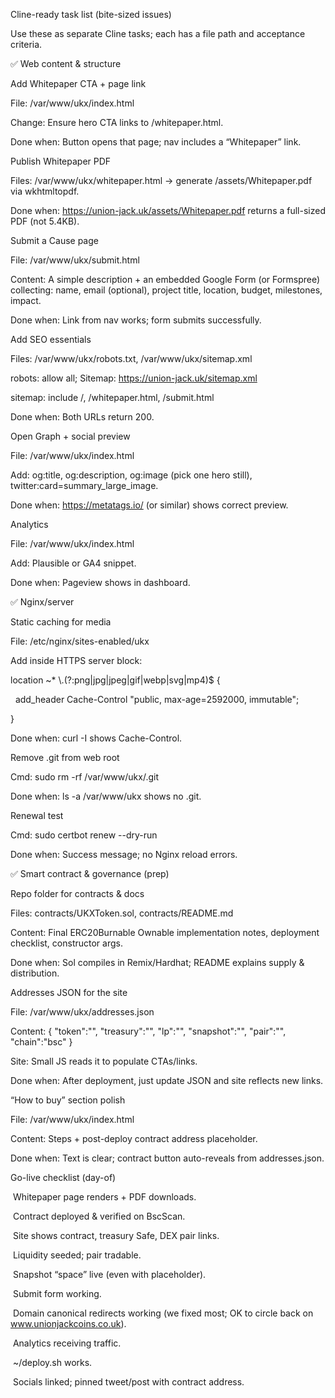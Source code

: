 Cline-ready task list (bite-sized issues)



Use these as separate Cline tasks; each has a file path and acceptance criteria.



✅ Web content \& structure



Add Whitepaper CTA + page link



File: /var/www/ukx/index.html



Change: Ensure hero CTA links to /whitepaper.html.



Done when: Button opens that page; nav includes a “Whitepaper” link.



Publish Whitepaper PDF



Files: /var/www/ukx/whitepaper.html → generate /assets/Whitepaper.pdf via wkhtmltopdf.



Done when: https://union-jack.uk/assets/Whitepaper.pdf returns a full-sized PDF (not 5.4KB).



Submit a Cause page



File: /var/www/ukx/submit.html



Content: A simple description + an embedded Google Form (or Formspree) collecting: name, email (optional), project title, location, budget, milestones, impact.



Done when: Link from nav works; form submits successfully.



Add SEO essentials



Files: /var/www/ukx/robots.txt, /var/www/ukx/sitemap.xml



robots: allow all; Sitemap: https://union-jack.uk/sitemap.xml



sitemap: include /, /whitepaper.html, /submit.html



Done when: Both URLs return 200.



Open Graph + social preview



File: /var/www/ukx/index.html <head>



Add: og:title, og:description, og:image (pick one hero still), twitter:card=summary\_large\_image.



Done when: https://metatags.io/ (or similar) shows correct preview.



Analytics



File: /var/www/ukx/index.html



Add: Plausible or GA4 snippet.



Done when: Pageview shows in dashboard.



✅ Nginx/server



Static caching for media



File: /etc/nginx/sites-enabled/ukx



Add inside HTTPS server block:



location ~\* \\.(?:png|jpg|jpeg|gif|webp|svg|mp4)$ {

&nbsp; add\_header Cache-Control "public, max-age=2592000, immutable";

}





Done when: curl -I shows Cache-Control.



Remove .git from web root



Cmd: sudo rm -rf /var/www/ukx/.git



Done when: ls -a /var/www/ukx shows no .git.



Renewal test



Cmd: sudo certbot renew --dry-run



Done when: Success message; no Nginx reload errors.



✅ Smart contract \& governance (prep)



Repo folder for contracts \& docs



Files: contracts/UKXToken.sol, contracts/README.md



Content: Final ERC20Burnable Ownable implementation notes, deployment checklist, constructor args.



Done when: Sol compiles in Remix/Hardhat; README explains supply \& distribution.



Addresses JSON for the site



File: /var/www/ukx/addresses.json



Content: { "token":"", "treasury":"", "lp":"", "snapshot":"", "pair":"", "chain":"bsc" }



Site: Small JS reads it to populate CTAs/links.



Done when: After deployment, just update JSON and site reflects new links.



“How to buy” section polish



File: /var/www/ukx/index.html



Content: Steps + post-deploy contract address placeholder.



Done when: Text is clear; contract button auto-reveals from addresses.json.





Go-live checklist (day-of)



&nbsp;Whitepaper page renders + PDF downloads.



&nbsp;Contract deployed \& verified on BscScan.



&nbsp;Site shows contract, treasury Safe, DEX pair links.



&nbsp;Liquidity seeded; pair tradable.



&nbsp;Snapshot “space” live (even with placeholder).



&nbsp;Submit form working.



&nbsp;Domain canonical redirects working (we fixed most; OK to circle back on www.unionjackcoins.co.uk).



&nbsp;Analytics receiving traffic.



&nbsp;~/deploy.sh works.



&nbsp;Socials linked; pinned tweet/post with contract address.

